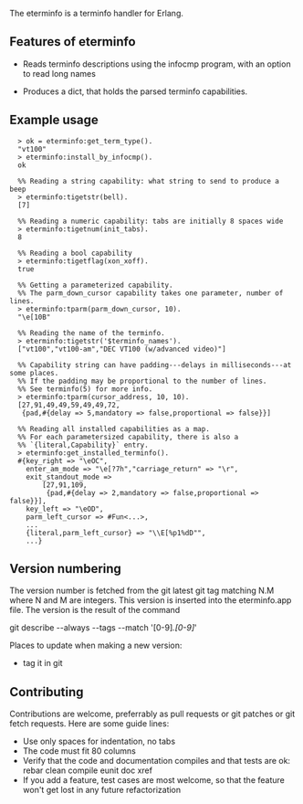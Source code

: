 The eterminfo is a terminfo handler for Erlang.

Features of eterminfo
---------------------

* Reads terminfo descriptions using the infocmp program,
  with an option to read long names

* Produces a dict, that holds the parsed terminfo capabilities.

Example usage
-------------
```
  > ok = eterminfo:get_term_type().
  "vt100"
  > eterminfo:install_by_infocmp().
  ok

  %% Reading a string capability: what string to send to produce a beep
  > eterminfo:tigetstr(bell).
  [7]

  %% Reading a numeric capability: tabs are initially 8 spaces wide
  > eterminfo:tigetnum(init_tabs).
  8

  %% Reading a bool capability
  > eterminfo:tigetflag(xon_xoff).
  true

  %% Getting a parameterized capability.
  %% The parm_down_cursor capability takes one parameter, number of lines.
  > eterminfo:tparm(parm_down_cursor, 10).
  "\e[10B"

  %% Reading the name of the terminfo.
  > eterminfo:tigetstr('$terminfo_names').
  ["vt100","vt100-am","DEC VT100 (w/advanced video)"]

  %% Capability string can have padding---delays in milliseconds---at some places.
  %% If the padding may be proportional to the number of lines.
  %% See terminfo(5) for more info.
  > eterminfo:tparm(cursor_address, 10, 10).
  [27,91,49,49,59,49,49,72,
   {pad,#{delay => 5,mandatory => false,proportional => false}}]

  %% Reading all installed capabilities as a map.
  %% For each parametersized capability, there is also a
  %% `{literal,Capability}` entry.
  > eterminfo:get_installed_terminfo().
  #{key_right => "\eOC",
    enter_am_mode => "\e[?7h","carriage_return" => "\r",
    exit_standout_mode =>
        [27,91,109,
         {pad,#{delay => 2,mandatory => false,proportional => false}}],
    key_left => "\eOD",
    parm_left_cursor => #Fun<...>,
    ...
    {literal,parm_left_cursor} => "\\E[%p1%dD"",
    ...}
```

Version numbering
-----------------

The version number is fetched from the git latest git tag
matching N.M where N and M are integers.  This version is
inserted into the eterminfo.app file.
The version is the result of the command

  git describe --always --tags --match '[0-9]*.[0-9]*'

Places to update when making a new version:
* tag it in git


Contributing
------------

Contributions are welcome, preferrably as pull requests or git patches
or git fetch requests.  Here are some guide lines:

* Use only spaces for indentation, no tabs
* The code must fit 80 columns
* Verify that the code and documentation compiles and that tests are ok:
  rebar clean compile eunit doc xref
* If you add a feature, test cases are most welcome,
  so that the feature won't get lost in any future refactorization
